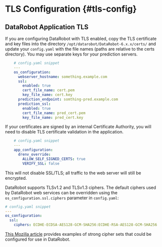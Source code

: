 # TLS Configuration {#tls-config}

## DataRobot Application TLS

If you are configuring DataRobot with TLS enabled, copy the TLS certificate and key files into the directory `/opt/datarobot/DataRobot-6.x.x/certs/` and update your `config.yaml` with the file names (paths are relative to the certs directory).
You may use separate keys for your prediction servers.

```yaml
    # config.yaml snippet
    ---
    os_configuration:
      webserver_hostname: something.example.com
      ssl:
        enabled: true
        cert_file_name: cert.pem
        key_file_name: cert.key
      prediction_endpoint: somthing-pred.example.com
      prediction_ssl:
        enabled: true
        cert_file_name: pred_cert.pem
        key_file_name: pred_cert.key
```

If your certificates are signed by an internal Certificate Authority, you will need to disable TLS certificate validation in the application.
```yaml
    # config.yaml snippet
    ---
    app_configuration:
      drenv_override:
        ALLOW_SELF_SIGNED_CERTS: true
        VERIFY_SSL: false
```
This will not disable SSL/TLS; all traffic to the web server will still be encrypted.

DataRobot supports TLSv1.2 and TLSv1.3 ciphers.  The default ciphers used by DataRobot web services can be overridden using the `os_configuration.ssl.ciphers`  parameter in `config.yaml`:

```yaml
# config.yaml snippet
---
os_configuration:
  ssl:
    ciphers: ECDHE-ECDSA-AES128-GCM-SHA256:ECDHE-RSA-AES128-GCM-SHA256:ECDHE-ECDSA-AES256-GCM-SHA384:ECDHE-RSA-AES256-GCM-SHA384:ECDHE-ECDSA-CHACHA20-POLY1305:ECDHE-RSA-CHACHA20-POLY1305:DHE-RSA-AES128-GCM-SHA256:DHE-RSA-AES256-GCM-SHA384
```

[This Mozilla article](https://wiki.mozilla.org/Security/Server_Side_TLS) provides examples of strong cipher sets that could be configured for use in DataRobot.
